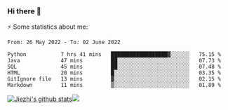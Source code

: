 ### Hi there 👋

⚡ Some statistics about me:


<!--START_SECTION:waka-->

```text
From: 26 May 2022 - To: 02 June 2022

Python           7 hrs 41 mins   ██████████████████▓░░░░░░   75.15 %
Java             47 mins         ██░░░░░░░░░░░░░░░░░░░░░░░   07.73 %
SQL              45 mins         ██░░░░░░░░░░░░░░░░░░░░░░░   07.48 %
HTML             20 mins         █░░░░░░░░░░░░░░░░░░░░░░░░   03.35 %
GitIgnore file   13 mins         ▓░░░░░░░░░░░░░░░░░░░░░░░░   02.15 %
Markdown         11 mins         ▒░░░░░░░░░░░░░░░░░░░░░░░░   01.89 %
```

<!--END_SECTION:waka-->





[![Jiezhi's github stats](https://github-readme-stats.vercel.app/api?username=Jiezhi&show_icons=true)](https://github.com/Jiezhi/github-readme-stats)[![](https://stats.justsong.cn/api/leetcode/?username=Jiezhi)](https://leetcode.com/Jiezhi/) 
<!--
[![Top Langs](https://github-readme-stats.vercel.app/api/top-langs/?username=Jiezhi&hide=javascript,html)](https://github.com/Jiezhi/github-readme-stats)

**Jiezhi/Jiezhi** is a ✨ _special_ ✨ repository because its `README.md` (this file) appears on your GitHub profile.

Here are some ideas to get you started:

- 🔭 I’m currently working on ...
- 🌱 I’m currently learning ...
- 👯 I’m looking to collaborate on ...
- 🤔 I’m looking for help with ...
- 💬 Ask me about ...
- 📫 How to reach me: ...
- 😄 Pronouns: ...
- ⚡ Fun fact: ...
-->

